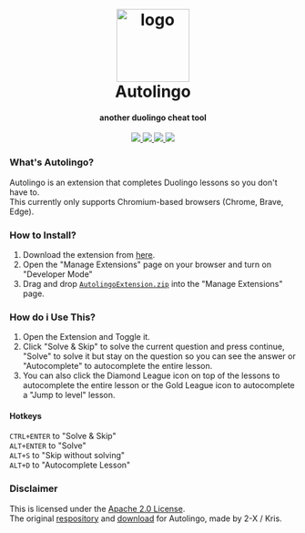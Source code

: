 <h1 align="center">
  <br>
  <a href="https://github.com/smintf/autolingo/"><img src="https://raw.githubusercontent.com/smintf/autolingo/master/images/icon-256.png" width=128 height=128 alt="logo"></a>
  <br>
  Autolingo
  <br>
</h1>

<h4 align="center">another duolingo cheat tool</h4>

<p align="center">
  <a href="https://github.com/smintf/autolingo/blob/master/LICENSE/">
    <img src="https://img.shields.io/badge/license-Apache 2.0-black">
  </a>
  <a href="https://www.chromium.org/Home/">
      <img src="https://img.shields.io/badge/supports-chromium-blue">
  </a>
  <a href="https://github.com/smintf/autolingo/">
      <img src="https://img.shields.io/github/workflow/status/smintf/autolingo/nightly.link/master">
  </a>
  <a>
<!--  <a href="https://chrome.google.com/webstore/detail/autolingo/jppnahnlneednhaefhbfgpamgbecpfdd">
      <img src="https://img.shields.io/chrome-web-store/v/jppnahnlneednhaefhbfgpamgbecpfdd?color=%237B68EE&label=version">
  </a> --->
  <a href="https://opensource.org/">
      <img src="https://img.shields.io/badge/Open%20Source-true-brightgreen">
  </a>
</p>

### What's Autolingo?

Autolingo is an extension that completes Duolingo lessons so you don't have to.
<br>This currently only supports Chromium-based browsers (Chrome, Brave, Edge).

### How to Install?

1. Download the extension from [here](https://nightly.link/SandwichFox/autolingo/workflows/main/master/AutolingoExtension.zip).
2. Open the "Manage Extensions" page on your browser and turn on "Developer Mode"
3. Drag and drop [`AutolingoExtension.zip`](https://nightly.link/SandwichFox/autolingo/workflows/main/master/AutolingoExtension.zip) into the "Manage Extensions" page.

### How do i Use This?

1. Open the Extension and Toggle it.
2. Click "Solve & Skip" to solve the current question and press continue, "Solve" to solve it but stay on the question so you can see the answer or "Autocomplete" to autocomplete the entire lesson.
3. You can also click the Diamond League icon on top of the lessons to autocomplete the entire lesson or the Gold League icon to autocomplete a "Jump to level" lesson.

#### Hotkeys

`CTRL+ENTER` to "Solve & Skip"
<br>`ALT+ENTER` to "Solve"
<br>`ALT+S` to "Skip without solving"
<br>`ALT+D` to "Autocomplete Lesson"

### Disclaimer

This is licensed under the [Apache 2.0 License](https://www.apache.org/licenses/LICENSE-2.0).
<br>The original [respository](https://github.com/2-X/autolingo) and [download](https://chrome.google.com/webstore/detail/autolingo/jppnahnlneednhaefhbfgpamgbecpfdd) for Autolingo, made by 2-X / Kris.
